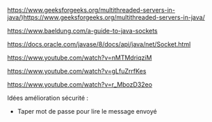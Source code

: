 https://www.geeksforgeeks.org/multithreaded-servers-in-java/)https://www.geeksforgeeks.org/multithreaded-servers-in-java/

https://www.baeldung.com/a-guide-to-java-sockets

https://docs.oracle.com/javase/8/docs/api/java/net/Socket.html

https://www.youtube.com/watch?v=nMTMdriqziM

https://www.youtube.com/watch?v=gLfuZrrfKes

https://www.youtube.com/watch?v=r_MbozD32eo

Idées amélioration sécurité :
- Taper mot de passe pour lire le message envoyé
